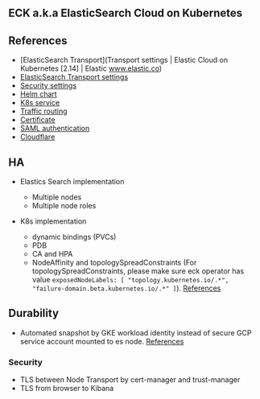 ## ECK a.k.a ElasticSearch Cloud on Kubernetes

## References
- [ElasticSearch Transport](Transport settings | Elastic Cloud on Kubernetes [2.14] | Elastic
  www.elastic.co)
- [ElasticSearch Transport settings](https://www.elastic.co/guide/en/cloud-on-k8s/current/k8s-transport-settings.html#k8s-transport-ca)
- [Security settings](https://www.elastic.co/guide/en/cloud-on-k8s/current/k8s-es-secure-settings.html)
- [Helm chart](https://www.elastic.co/guide/en/cloud-on-k8s/current/k8s-stack-helm-chart.html)
- [K8s service](https://www.elastic.co/guide/en/cloud-on-k8s/current/k8s-services.html)
- [Traffic routing](https://www.elastic.co/guide/en/cloud-on-k8s/current/k8s-traffic-splitting.html)
- [Certificate](https://www.elastic.co/guide/en/cloud-on-k8s/current/k8s-tls-certificates.html)
- [SAML authentication](https://www.elastic.co/guide/en/cloud-on-k8s/current/k8s-saml-authentication.html)
- [Cloudflare](https://blog.palark.com/using-ssl-certificates-from-lets-encrypt-in-your-kubernetes-ingress-via-cert-manager/)

## HA
- Elastics Search implementation
  - Multiple nodes
  - Multiple node roles

- K8s implementation
  - dynamic bindings (PVCs)
  - PDB
  - CA and HPA
  - NodeAffinity and topologySpreadConstraints (For topologySpreadConstraints, please make sure eck operator has value `exposedNodeLabels: [ "topology.kubernetes.io/.*", "failure-domain.beta.kubernetes.io/.*" ]`). [References](https://www.elastic.co/guide/en/cloud-on-k8s/current/k8s-advanced-node-scheduling.html)

## Durability
  - Automated snapshot by GKE workload identity instead of secure GCP service account mounted to es node. [References](https://www.elastic.co/guide/en/cloud-on-k8s/current/k8s-snapshots.html)


### Security
- TLS between Node Transport by cert-manager and trust-manager
- TLS from browser to Kibana
